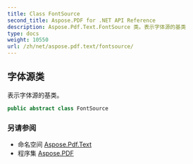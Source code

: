 ```yaml
---
title: Class FontSource
second_title: Aspose.PDF for .NET API Reference
description: Aspose.Pdf.Text.FontSource 类。表示字体源的基类
type: docs
weight: 10550
url: /zh/net/aspose.pdf.text/fontsource/
---
```

## 字体源类

表示字体源的基类。

```csharp
public abstract class FontSource
```

### 另请参阅

* 命名空间 [Aspose.Pdf.Text](../../aspose.pdf.text/)
* 程序集 [Aspose.PDF](../../)